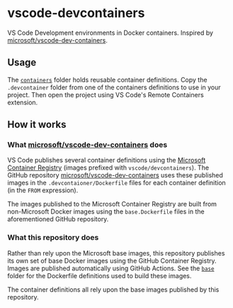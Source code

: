 # vscode-devcontainers

VS Code Development environments in Docker containers. Inspired by
[microsoft/vscode-dev-containers][vsc-github-url].

## Usage

The [`containers`](containers/) folder holds reusable container definitions.
Copy the `.devcontainer` folder from one of the containers definitions to use in
your project. Then open the project using VS Code's Remote Containers extension.

## How it works

### What [microsoft/vscode-dev-containers][vsc-github-url] does

VS Code publishes several container definitions using the
[Microsoft Container Registry](https://mcr.microsoft.com/v2/_catalog) (images
prefixed with `vscode/devcontainers`). The GitHub repository
[microsoft/vscode-dev-containers][vsc-github-url] uses these published images in
the `.devcontaioner/Dockerfile` files for each container definition (in the
`FROM` expression).

The images published to the Microsoft Container Registry are built from
non-Microsoft Docker images using the `base.Dockerfile` files in the
aforementioned GitHub repository.

[vsc-github-url]: https://github.com/microsoft/vscode-dev-containers

### What this repository does

Rather than rely upon the Microsoft base images, this repository publishes its
own set of base Docker images using the GitHub Container Registry. Images are
published automatically using GitHub Actions. See the [`base`](base/) folder for
the Dockerfile definitions used to build these images.

The container definitions all rely upon the base images published by this
repository.
